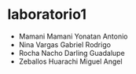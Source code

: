 # laboratorio1
- Mamani Mamani Yonatan Antonio
- Nina Vargas Gabriel Rodrigo
- Rocha Nacho Darling Guadalupe
- Zeballos Huarachi Miguel Angel

